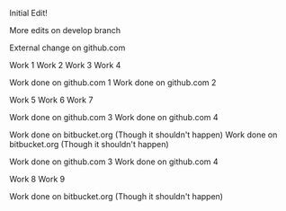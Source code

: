 Initial Edit!


More edits on develop branch

External change on github.com

Work 1
Work 2
Work 3
Work 4

Work done on github.com 1
Work done on github.com 2

Work 5
Work 6
Work 7

Work done on github.com 3
Work done on github.com 4

Work done on bitbucket.org (Though it shouldn't happen)
Work done on bitbucket.org (Though it shouldn't happen)

Work done on github.com 3
Work done on github.com 4

Work 8
Work 9

Work done on bitbucket.org (Though it shouldn't happen)
